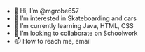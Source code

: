 - 👋 Hi, I’m @mgrobe657
- 👀 I’m interested in Skateboarding and cars
- 🌱 I’m currently learning Java, HTML, CSS
- 💞️ I’m looking to collaborate on Schoolwork
- 📫 How to reach me, email
